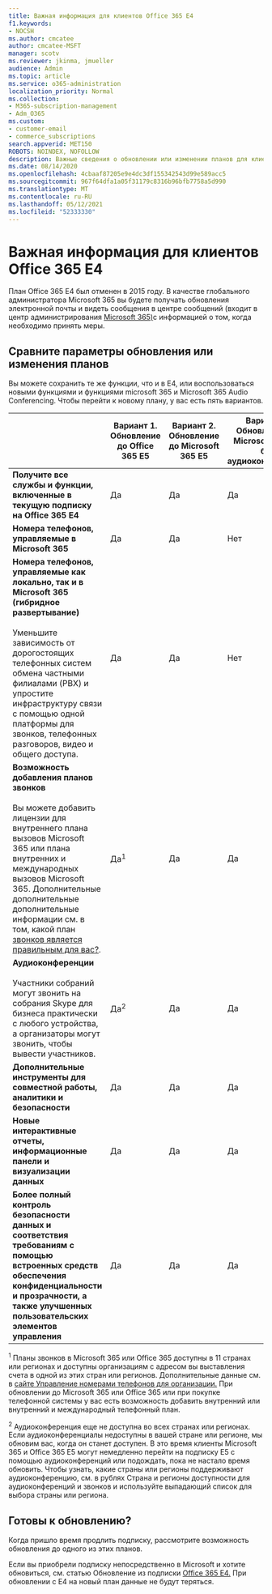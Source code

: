 ```yaml
---
title: Важная информация для клиентов Office 365 E4
f1.keywords:
- NOCSH
ms.author: cmcatee
author: cmcatee-MSFT
manager: scotv
ms.reviewer: jkinma, jmueller
audience: Admin
ms.topic: article
ms.service: o365-administration
localization_priority: Normal
ms.collection:
- M365-subscription-management
- Adm_O365
ms.custom:
- customer-email
- commerce_subscriptions
search.appverid: MET150
ROBOTS: NOINDEX, NOFOLLOW
description: Важные сведения о обновлении или изменении планов для клиентов с подпиской на Office 365 E4.
ms.date: 08/14/2020
ms.openlocfilehash: 4cbaaf87205e9e4dc3df155342543d99e589acc5
ms.sourcegitcommit: 967f64dfa1a05f31179c8316b96bfb7758a5d990
ms.translationtype: MT
ms.contentlocale: ru-RU
ms.lasthandoff: 05/12/2021
ms.locfileid: "52333330"
---
```

# <a name="important-information-for-office-365-e4-customers"></a>Важная информация для клиентов Office 365 E4

План Office 365 E4 был отменен в 2015 году. В качестве глобального администратора Microsoft 365 вы будете получать обновления электронной почты и видеть сообщения в центре сообщений (входит в центр администрирования [Microsoft 365)](https://go.microsoft.com/fwlink/p/?linkid=2024339)с информацией о том, когда необходимо принять меры.

## <a name="compare-your-options-for-upgrading-or-changing-plans"></a>Сравните параметры обновления или изменения планов

Вы можете сохранить те же функции, что и в E4, или воспользоваться новыми функциями и функциями microsoft 365 и Microsoft 365 Audio Conferencing. Чтобы перейти к новому плану, у вас есть пять вариантов.

|  | Вариант 1. Обновление до Office 365 E5 | Вариант 2. Обновление до Microsoft 365 E5 | Вариант 3. Обновление до Microsoft 365 E5 без аудиоконференций | Вариант 4. Изменение на Office 365 E3 | Вариант 5. Изменение в Microsoft 365 E3 |
|-|-|-|-|-|-|
| **Получите все службы и функции, включенные в текущую подписку на Office 365 E4** | Да | Да | Да | Нет | Нет |
| **Номера телефонов, управляемые в Microsoft 365** | Да | Да | Нет | Нет | Нет |
| **Номера телефонов, управляемые как локально, так и в Microsoft 365 (гибридное развертывание)**<br/><br/>Уменьшите зависимость от дорогостоящих телефонных систем обмена частными филиалами (PBX) и упростите инфраструктуру связи с помощью одной платформы для звонков, телефонных разговоров, видео и общего доступа. | Да | Да | Нет | Нет | Нет |
| **Возможность добавления планов звонков**<br/><br/>Вы можете добавить лицензии для внутреннего плана вызовов Microsoft 365 или плана внутренних и международных вызовов Microsoft 365. Дополнительные дополнительные дополнительные информации см. в том, какой план [звонков является правильным для вас?](/MicrosoftTeams/calling-plan-landing-page). | Да<sup>1</sup> | Да | Да | Да | Да |
| **Аудиоконференции**<br/><br/>Участники собраний могут звонить на собрания Skype для бизнеса практически с любого устройства, а организаторы могут звонить, чтобы вывести участников. | Да<sup>2</sup> | Да | Да | Нет | Нет |
| **Дополнительные инструменты для совместной работы, аналитики и безопасности** | Да | Да | Да | Нет | Нет |
| **Новые интерактивные отчеты, информационные панели и визуализации данных** | Да | Да | Да | Нет | Нет |
| **Более полный контроль безопасности данных и соответствия требованиям с помощью встроенных средств обеспечения конфиденциальности и прозрачности, а также улучшенных пользовательских элементов управления** | Да | Да | Да | Нет | Да |

<sup>1</sup> Планы звонков в Microsoft 365 или Office 365 доступны в 11 странах или регионах и доступны организациям с адресом вы выставления счета в одной из этих стран или регионов. Дополнительные данные см. в [сайте Управление номерами телефонов для организации.](/microsoftteams/manage-phone-numbers-for-your-organization/manage-phone-numbers-for-your-organization) При обновлении до Microsoft 365 или Office 365 или при покупке телефонной системы у вас есть возможность добавить внутренний или внутренний и международный телефонный план.

<sup>2</sup> Аудиоконференция еще не доступна во всех странах или регионах. Если аудиоконференциалы недоступны в вашей стране или регионе, мы обновим вас, когда он станет доступен. В это время клиенты Microsoft 365 и Office 365 E5 могут немедленно перейти на подписку E5 с помощью аудиоконференций или подождать, пока не настало время обновить. Чтобы узнать, какие страны или регионы поддерживают [](/microsoftteams/country-and-region-availability-for-audio-conferencing-and-calling-plans/country-and-region-availability-for-audio-conferencing-and-calling-plans) аудиоконференцию, см. в рублях Страна и регионы доступности для аудиоконференций и звонков и используйте выпадающий список для выбора страны или региона.

## <a name="ready-to-upgrade"></a>Готовы к обновлению?

Когда пришло время продлить подписку, рассмотрите возможность обновления до одного из этих планов.

Если вы приобрели подписку непосредственно в Microsoft и хотите обновиться, см. статью Обновление из подписки [Office 365 E4.](upgrade-Office-365-E4.md) При обновлении с E4 на новый план данные не будут теряться.
